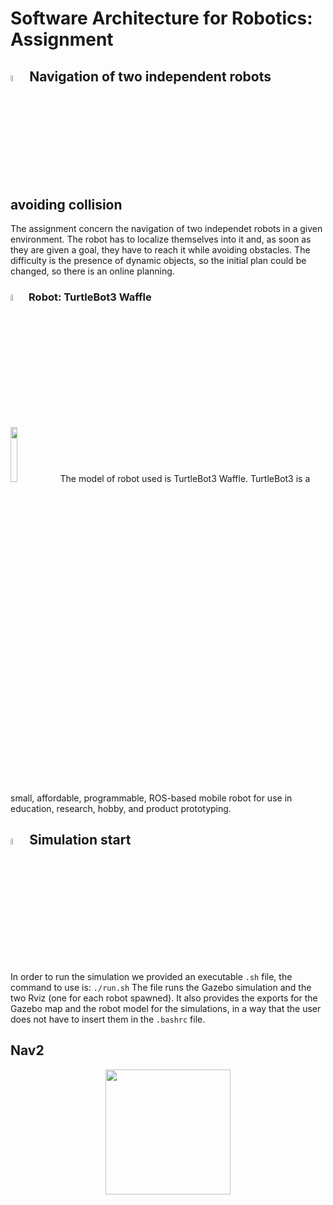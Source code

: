 # Software Architecture for Robotics: Assignment

## <img src="https://user-images.githubusercontent.com/62358773/174429243-6f4be968-e447-4a71-a49f-c4563931c7e5.png" width="5%" height="5%">  Navigation of two independent robots avoiding collision
The assignment concern the navigation of two independet robots in a given environment. The robot has to localize themselves into it and, as soon as they are given a goal, they have to reach it while avoiding obstacles.
The difficulty is the presence of dynamic objects, so the initial plan could be changed, so there is an online planning.

### <img src="https://user-images.githubusercontent.com/62358773/174429200-def1a393-e34d-494f-978f-9591aa7d9e97.png" width="5%" height="5%"> Robot: TurtleBot3 Waffle
<img src="https://user-images.githubusercontent.com/62358773/174429109-3092766c-5d64-4d7b-8aae-002553882374.png" width="15%" height="15%">
The model of robot used is TurtleBot3 Waffle. TurtleBot3 is a small, affordable, programmable, ROS-based mobile robot for use in education, research, hobby, and product prototyping.

## <img src="https://user-images.githubusercontent.com/62358773/175919787-96dfd662-af73-4ab6-a6ad-e7049ff1336e.png" width="5%" height="5%"> Simulation start
In order to run the simulation we provided an executable `.sh` file, the command to use is: `./run.sh`
The file runs the Gazebo simulation and the two Rviz (one for each robot spawned).
It also provides the exports for the Gazebo map and the robot model for the simulations, in a way that the user does not have to insert them in the `.bashrc` file.

## Nav2
<p align="center">
  <img height="200" src="https://user-images.githubusercontent.com/62358773/174600732-bb04a560-dffe-49b4-b2fd-2dd669c96ac5.png"/>
</p>
